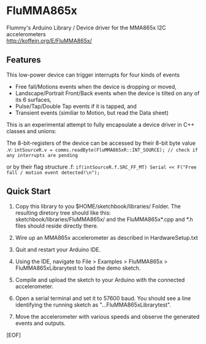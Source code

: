 # FluMMA865x
Flummy's Arduino Library / Device driver for the MMA865x I2C accelerometers<br>
http://koffein.org/E/FluMMA865x/


## Features

This low-power device can trigger interrupts for four kinds of events

* Free fall/Motions events when the device is dropping or moved,
* Landscape/Portrait Front/Back events when the device is tilted on any of its 6 surfaces,
* Pulse/Tap/Double Tap events if it is tapped, and
* Transient events (similiar to Motion, but read the Data sheet)


This is an experimental attempt to fully encapsulate a device driver in C++ classes
and unions: 

The 8-bit-registers of the device can be accessed by their 8-bit byte value .v:
`intSourceR.v = comms.readByte(FluMMA865xR::INT_SOURCE); // check if any interrupts are pending`

or by their flag structure .f:
`if(intSourceR.f.SRC_FF_MT) Serial << F("Free fall / motion event detected!\n");`


## Quick Start

1. Copy this library to you $HOME/sketchbook/libraries/ Folder.
  The resulting diretory tree should like this: sketchbook/libraries/FluMMA865x/
  and the FluMMA865x*.cpp and *.h files should reside directly there.
  
2. Wire up an MMA865x accelerometer as described in HardwareSetup.txt

3. Quit and restart your Arduino IDE.

4. Using the IDE, navigate to File > Examples > FluMMA865x > FluMMA865xLibrarytest
   to load the demo sketch.
   
5. Compile and upload the sketch to your Arduino with the connected accelerometer.

6. Open a serial terminal and set it to 57600 baud. You should see a line
   identifying the running sketch as "...FluMMA865xLibrarytest".
   
7. Move the accelerometer with various speeds and observe the generated events and outputs.

[EOF]
